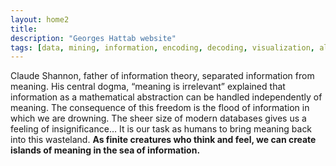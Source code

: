 ```yaml
---
layout: home2
title:
description: "Georges Hattab website"
tags: [data, mining, information, encoding, decoding, visualization, algorithm, responsive, research, meaning, design]
---
```


Claude Shannon, father of information theory, separated information from meaning. His central dogma, “meaning is irrelevant” explained that information as a mathematical abstraction can be handled independently of meaning. The consequence of this freedom is the flood of information in which we are drowning. The sheer size of modern databases gives us a feeling of insignificance… It is our task as humans to bring meaning back into this wasteland. **As finite creatures who think and feel, we can create islands of meaning in the sea of information.**
<br>
